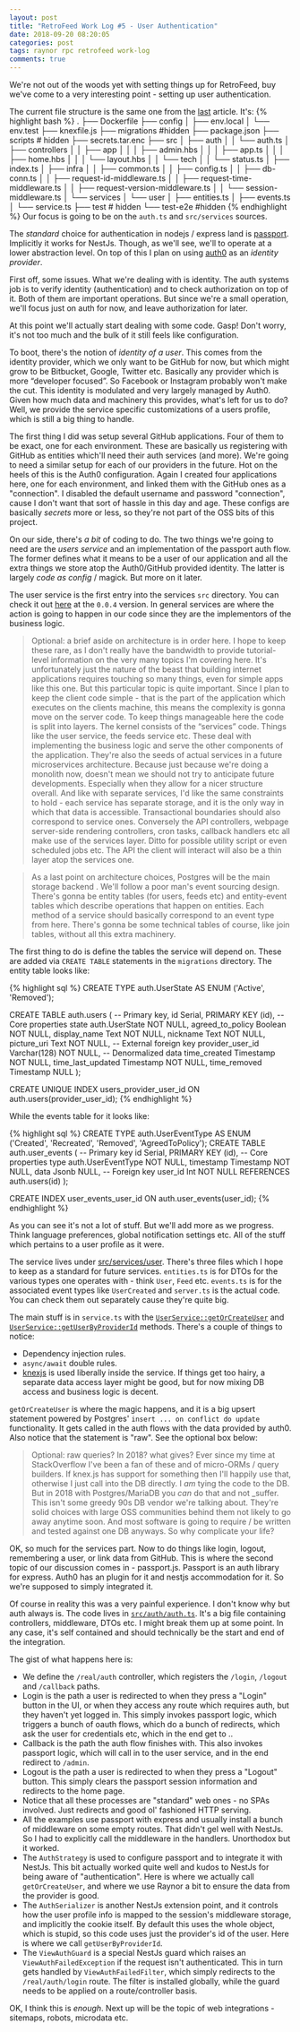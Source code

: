 ```yaml
---
layout: post
title: "RetroFeed Work Log #5 - User Authentication"
date: 2018-09-20 08:20:05
categories: post
tags: raynor rpc retrofeed work-log
comments: true
---
```

We're not out of the woods yet with setting things up for RetroFeed, buy we've come to a very interesting point - setting up user authentication.

The current file structure is the same one from the [last](https://horia141.com/retrofeed-4.html) article. It's:
{% highlight bash %}
.
├── Dockerfile
├── config
│   ├── env.local
│   └── env.test
├── knexfile.js
├── migrations #hidden
├── package.json
├── scripts # hidden
├── secrets.tar.enc
├── src
│   ├── auth
│   │   └── auth.ts
│   ├── controllers
│   │   ├── app
│   │   │   ├── admin.hbs
│   │   │   ├── app.ts
│   │   │   ├── home.hbs
│   │   │   └── layout.hbs
│   │   └── tech
│   │       └── status.ts
│   ├── index.ts
│   ├── infra
│   │   ├── common.ts
│   │   ├── config.ts
│   │   ├── db-conn.ts
│   │   ├── request-id-middleware.ts
│   │   ├── request-time-middleware.ts
│   │   ├── request-version-middleware.ts
│   │   └── session-middleware.ts
│   └── services
│       └── user
│           ├── entities.ts
│           ├── events.ts
│           └── service.ts
├── test # hidden
└── test-e2e #hidden
{% endhighlight %}
Our focus is going to be on the `auth.ts` and `src/services` sources.

The _standard_ choice for authentication in nodejs / express land is [passport](http://www.passportjs.org/). Implicitly it works for NestJs. Though, as we'll see, we'll to operate at a lower abstraction level. On top of this I plan on using [auth0](https://auth0.com/) as an _identity provider_.

First off, some issues. What we're dealing with is identity. The auth systems job is to verify identity (authentication) and to check authorization on top of it. Both of them are important operations. But since we're a small operation, we'll focus just on auth for now, and leave authorization for later.

At this point we'll actually start dealing with some code. Gasp! Don't worry, it's not too much and the bulk of it still feels like configuration.

To boot, there's the notion of _identity of a user_. This comes from the identity provider, which we only want to be GitHub for now, but which might grow to be Bitbucket, Google, Twitter etc. Basically any provider which is more “developer focused”. So Facebook or Instagram probably won't make the cut. This identity is modulated and very largely managed by Auth0. Given how much data and machinery this provides, what's left for us to do? Well, we provide the service specific customizations of a users profile, which is still a big thing to handle.

The first thing I did was setup several GitHub applications. Four of them to be exact, one for each environment. These are basically us registering with GitHub as entities which'll need their auth services (and more). We're going to need a similar setup for each of our providers in the future. Hot on the heels of this is the Auth0 configuration. Again I created four applications here, one for each environment, and linked them with the GitHub ones as a "connection". I disabled the default username and password "connection", cause I don't want that sort of hassle in this day and age. These configs are basically _secrets_ more or less, so they're not part of the OSS bits of this project.

On our side, there's _a bit_ of coding to do. The two things we're going to need are the _users service_ and an implementation of the passport auth flow. The former defines what it means to be a user of our application and all the extra things we store atop the Auth0/GitHub provided identity. The latter is largely _code as config_ / magick. But more on it later.

The user service is the first entry into the services `src` directory. You can check it out [here](https://github.com/horia141/retrofeed/blob/v0.0.4/src/services/user/service.ts) at the `0.0.4` version. In general services are where the action is going to happen in our code since they are the implementors of the business logic.

> Optional: a brief aside on architecture is in order here. I hope to keep these rare, as I don't really have the bandwidth to provide tutorial-level information on the very many topics I'm covering here. It's unfortunately just the nature of the beast that building internet applications requires touching so many things, even for simple apps like this one. But this particular topic is quite important. Since I plan to keep the client code simple - that is the part of the application which executes on the clients machine, this means the complexity is gonna move on the server code. To keep things manageable here the code is split into layers. The kernel consists of the “services” code. Things like the user service, the feeds service etc. These deal with implementing the business logic and serve the other components of the application. They're also the seeds of actual services in a future microservices architecture. Because just because we're doing a monolith now, doesn't mean we should not try to anticipate future developments. Especially when they allow for a nicer structure overall. And like with separate services, I'd like the same constraints to hold - each service has separate storage, and it is the only way in which that data is accessible. Transactional boundaries should also correspond to service ones. Conversely the API controllers, webpage server-side rendering controllers, cron tasks, callback handlers etc all make use of the services layer. Ditto for possible utility script or even scheduled jobs  etc. The API the client will interact will also be a thin layer atop the services one.

> As a last point on architecture choices, Postgres will be the main storage backend . We'll follow a poor man's event sourcing design. There's gonna be entity tables (for users, feeds etc) and entity-event tables which describe operations that happen on entities. Each method of a service should basically correspond to an event type from here. There's gonna be some technical tables of course, like join tables, without all this extra machinery.

The first thing to do is define the tables the service will depend on. These are added via `CREATE TABLE` statements in the `migrations` directory. The entity table looks like:

{% highlight sql %}
CREATE TYPE auth.UserState AS ENUM ('Active', 'Removed');

CREATE TABLE auth.users (
    -- Primary key,
    id Serial,
    PRIMARY KEY (id),
    -- Core properties
    state auth.UserState NOT NULL,
    agreed_to_policy Boolean NOT NULL,
    display_name Text NOT NULL,
    nickname Text NOT NULL,
    picture_uri Text NOT NULL,
    -- External foreign key
    provider_user_id Varchar(128) NOT NULL,
    -- Denormalized data
    time_created Timestamp NOT NULL,
    time_last_updated Timestamp NOT NULL,
    time_removed Timestamp NULL
);

CREATE UNIQUE INDEX users_provider_user_id ON auth.users(provider_user_id);
{% endhighlight %}

While the events table for it looks like:

{% highlight sql %}
CREATE TYPE auth.UserEventType AS ENUM ('Created', 'Recreated', 'Removed', 'AgreedToPolicy');
CREATE TABLE auth.user_events (
    -- Primary key
    id Serial,
    PRIMARY KEY (id),
    -- Core properties
    type auth.UserEventType NOT NULL,
    timestamp Timestamp NOT NULL,
    data Jsonb NULL,
    -- Foreign key
    user_id Int NOT NULL REFERENCES auth.users(id)
);

CREATE INDEX user_events_user_id ON auth.user_events(user_id);
{% endhighlight %}

As you can see it's not a lot of stuff. But we'll add more as we progress. Think language preferences, global notification settings etc. All of the stuff which pertains to a user profile as it were.

The service lives under [src/services/user](https://github.com/horia141/retrofeed/tree/v0.0.4/src/services/user). There's three files which I hope to keep as a standard for future services. `entities.ts` is for DTOs for the various types one operates with - think `User`, `Feed` etc. `events.ts` is for the associated event types like `UserCreated` and `server.ts` is the actual code. You can check them out separately cause they're quite big.

The main stuff is in `service.ts` with the [`UserService::getOrCreateUser`](https://github.com/horia141/retrofeed/blob/v0.0.4/src/services/user/service.ts#L41) and [`UserService::getUserByProviderId`](https://github.com/horia141/retrofeed/blob/v0.0.4/src/services/user/service.ts#L142) methods. There's a couple of things to notice:
* Dependency injection rules.
* `async/await` double rules.
* [knexjs](https://knexjs.org/) is used liberally inside the service. If things get too hairy, a separate data access layer might be good, but for now mixing DB access and business logic is decent.

`getOrCreateUser` is where the magic happens, and it is a big upsert statement powered by Postgres' `insert ... on conflict do update` functionality. It gets called in the auth flows with the data provided by auth0. Also notice that the statement is "raw". See the optional box below:

> Optional: raw queries? In 2018? what gives? Ever since my time at StackOverflow I've been a fan of these and of micro-ORMs / query builders. If knex.js has support for something then I'll happily use that, otherwise I just call into the DB directly. I _am_ tying the code to the DB. But in 2018 with Postgres/MariaDB you _can_ do that and not _suffer. This isn't some greedy 90s DB vendor we're talking about. They're solid choices with large OSS communities behind them not likely to go away anytime soon. And most software is going to require / be written and tested against one DB anyways. So why complicate your life?

OK, so much for the services part. Now to do things like login, logout, remembering a user, or link data from GitHub.  This is where the second topic of our discussion comes in - passport.js. Passport is an auth library for express. Auth0 has an plugin for it and nestjs accommodation for it. So we're supposed to simply integrated it.

Of course in reality this was a very painful experience. I don't know why but auth always is. The code lives in [`src/auth/auth.ts`](https://github.com/horia141/retrofeed/blob/v0.0.4/src/auth/auth.ts). It's a big file containing controllers, middleware, DTOs etc. I might break them up at some point. In any case, it's self contained and should technically be the start and end of the integration.

The gist of what happens here is:
* We define the `/real/auth` controller, which registers the `/login`, `/logout` and `/callback` paths.
* Login is the path a user is redirected to when they press a "Login" button in the UI, or when they access any route which requires auth, but they haven't yet logged in. This simply invokes passport logic, which triggers a bunch of oauth flows, which do a bunch of redirects, which ask the user for credentials etc, which in the end get to ..
* Callback is the path the auth flow finishes with. This also invokes passport logic, which will call in to the user service, and in the end redirect to `/admin`.
* Logout is the path a user is redirected to when they press a "Logout" button. This simply clears the passport session information and redirects to the home page.
* Notice that all these processes are "standard" web ones - no SPAs involved. Just redirects and good ol' fashioned HTTP serving.
* All the examples use passport with express and usually install a bunch of middleware on some empty routes. That didn't gel well with NestJs. So I had to explicitly call the middleware in the handlers. Unorthodox but it worked.
* The `AuthStrategy` is used to configure passport and to integrate it with NestJs. This bit actually worked quite well and kudos to NestJs for being aware of "authentication". Here is where we actually call `getOrCreateUser`, and where we use Raynor a bit to ensure the data from the provider is good.
* The `AuthSerializer` is another NestJs extension point, and it controls how the user profile info is mapped to the session's middleware storage, and implicitly the cookie itself. By default this uses the whole object, which is stupid, so this code uses just the provider's id of the user. Here is where we call `getUserByProviderId`.
* The `ViewAuthGuard` is a special NestJs guard which raises an `ViewAuthFailedException` if the request isn't authenticated. This in turn gets handled by `ViewAuthFailedFilter`, which simply redirects to the `/real/auth/login` route. The filter is installed globally, while the guard needs to be applied on a route/controller basis.

OK, I think this is _enough_. Next up will be the topic of web integrations - sitemaps, robots, microdata etc.

